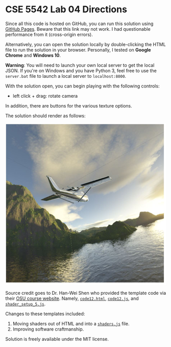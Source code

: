 # CSE 5542 Lab 04 Directions

Since all this code is hosted on GitHub, you can run this solution
using [GitHub Pages][9]. Beware that this link may not work. I
had questionable performance from it (cross-origin errors). 

Alternatively, you can open the solution locally by double-clicking the
HTML file to run the solution in your browser. Personally,
I tested on **Google Chrome** and **Windows 10**.

**Warning**: You will need to launch your own local server to get the local JSON.
If you're on Windows and you have Python 3, feel free to use the `server.bat`
file to launch a local server to `localhost:8000`.

With the solution open, you can begin playing with the following controls:

- left click + drag: rotate camera

In addition, there are buttons for the various texture options.

The solution should render as follows:

![Sample Scene][1]

Source credit goes to Dr. Han-Wei Shen who provided the template code via their
[OSU course website][2]. Namely, [`code12.html`][3], [`code12.js`][4],
and [`shader_setup_5.js`][7].

Changes to these templates included:

1. Moving shaders out of HTML and into a [`shaders.js`][8] file.
2. Improving software craftmanship.

Solution is freely available under the MIT license.

[1]: cube-map.JPG
[2]: http://www.cse.ohio-state.edu/~shen.94/5542
[3]: http://web.cse.ohio-state.edu/~shen.94/5542/Site/WebGL_files/code12.html
[4]: http://web.cse.ohio-state.edu/~shen.94/5542/Site/WebGL_files/code12.js
[7]: http://web.cse.ohio-state.edu/~shen.94/5542/Site/WebGL_files/shaders_setup_5.js
[8]: JS/shaders.js
[9]: lab04.html
